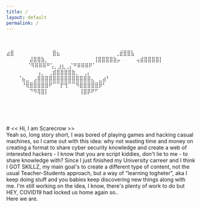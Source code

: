 ```yaml
---
title: /
layout: default
permalink: /
---
```

⠀⠀⠀⠀⠀⠀⠀⠀⠀⠀⠀⠀⠀⠀⠀⠀⠀⠀⠀
⠀⠀⠀⠀⠀⠀⠀⠀⠀⠀⠀⠀⠀⠀⠀⠀⠀⠀⠀⠀⠀⠀⠀⠀⠀⠀⠀⠀⠀⠀
⠀⠀⠀⠀⠀⠀⠀⠀ ⣴⣿⠀⠀⠀⠀⠀⠀⠀⠀⠀⠀⣿⣦⠀⠀⠀⠀⠀⠀⠀⠀
⠀⠀⠀⠀⠀⠀⢀⣾⣿⣿⣧⠀⠀ ⠀⠀⠀⠀⠀⠀⣼⣿⣿⣷⡀⠀⠀⠀⠀⠀⠀
⠀⠀⠀⠀⠀ ⢸⣿⣿⣿⣿⣷⡤⠀⠀⠀⠀⢤⣾⣿⣿⣿⣿⡇⠀⠀⠀⠀⠀⠀
⠀⠀⠀⠀⠀ ⠈⠻⠿⠿⠿⠛⢡⡀⣰⣆⢀⡌⠛⠿⠿⠿⠟⠁⠀⠀⠀⠀⠀⠀
⠀⠀⠀⠀⠀⠀⠀⠀⢠⡀⠀⢀⣾⣿⣿⣿⣿⣷⡀⠀⢀⡄⠀⠀⠀⠀⠀⠀⠀⠀
⠀⠀⠀⠈⣦⣀⠀⣠⣿⣿⣿⣿⣿⣿⣿⣿⣿⣿⣿⣿⣿⣿⣄⠀⣀⣴⠃⠀⠀⠀
⠀⠀⠀⠀⠘⢿⣿⣿⣿⣿⣿⠟⠉⠉⡟⢻⠉⠉⠻⣿⣿⣿⣿⣿⡿⠃⠀⠀⠀⠀
⠀⠀⠀⠀⠀⠀⠙⠻⢿⣿⡇⠀⠀⠀⠀⠀⠀⠀⠀⢸⣿⡿⠟⠋⠀⠀⠀⠀⠀⠀
⠀⠀⠀⠀⠀⠀⠀⠀⠀⠀⠀⠀⠀⠀⠀⠀⠀⠀⠀⠀⠀⠀⠀⠀⠀⠀⠀⠀⠀⠀
⠀⠀⠀⠀⠀⠀⠀⠀⠀⠀⠀⠀⠀⠀⠀⠀⠀⠀⠀⠀⠀⠀⠀⠀⠀⠀⠀⠀⠀⠀
⠀⠀⠀⠀⠀⠀⠀⠀⠀⠀⠀⠀⠀⠀⠀⠀⠀⠀⠀⠀⠀⠀⠀⠀⠀⠀⠀⠀⠀⠀

<br>
# << Hi, I am Scarecrow >>
<br>
Yeah so, long story short, I was bored of playing games and hacking casual machines, so I came out with this idea: why not wasting time and money on creating a format to share cyber security knowledge and create a web of interested hackers - I know that you are script kiddies, don't lie to me - to share knowledge with?
Since I just finished my University carreer and I think I GOT SKILLZ, my main goal's to create a different type of content, not the usual Teacher-Students approach, but a way of "learning togheter", aka I keep doing stuff and you babies keep discovering new things along with me. I'm still working on the idea, I know, there's plenty of work to do but HEY, COVID19 had locked us home again so..
<br>
Here we are.

